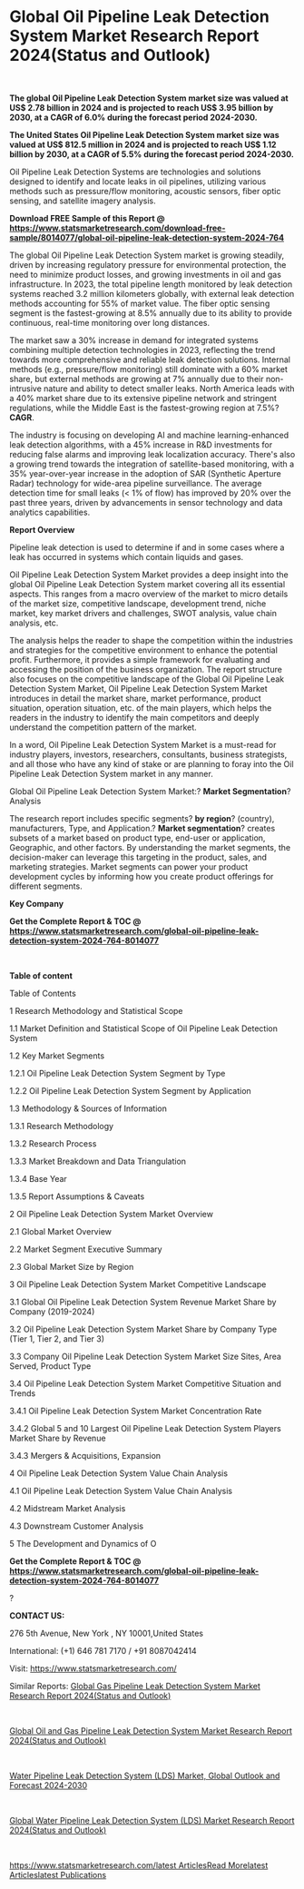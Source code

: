 <h1>Global Oil Pipeline Leak Detection System Market Research Report 2024(Status and Outlook)</h1><br/><p><strong>The global Oil Pipeline Leak Detection System market size was valued at US$ 2.78 billion in 2024 and is projected to reach US$ 3.95 billion by 2030, at a <strong>CAGR</strong> of 6.0% during the forecast period 2024-2030.</strong></p>
 
 
 
 <p><strong>The United States Oil Pipeline Leak Detection System market size was valued at US$ 812.5 million in 2024 and is projected to reach US$ 1.12 billion by 2030, at a <strong>CAGR</strong> of 5.5% during the forecast period 2024-2030.</strong></p>
 
 
 
 <p>Oil Pipeline Leak Detection Systems are technologies and solutions designed to identify and locate leaks in oil pipelines, utilizing various methods such as pressure/flow monitoring, acoustic sensors, fiber optic sensing, and satellite imagery analysis.</p>
 
 
 
 <p><strong>Download FREE Sample of this Report @ <a href="https://www.statsmarketresearch.com/download-free-sample/8014077/global-oil-pipeline-leak-detection-system-2024-764">https://www.statsmarketresearch.com/download-free-sample/8014077/global-oil-pipeline-leak-detection-system-2024-764</a></strong></p>
 
 
 
 <p>The global Oil Pipeline Leak Detection System market is growing steadily, driven by increasing regulatory pressure for environmental protection, the need to minimize product losses, and growing investments in oil and gas infrastructure. In 2023, the total pipeline length monitored by leak detection systems reached 3.2 million kilometers globally, with external leak detection methods accounting for 55% of market value. The fiber optic sensing segment is the fastest-growing at 8.5% annually due to its ability to provide continuous, real-time monitoring over long distances.</p>
 
 
 
 <p>The market saw a 30% increase in demand for integrated systems combining multiple detection technologies in 2023, reflecting the trend towards more comprehensive and reliable leak detection solutions. Internal methods (e.g., pressure/flow monitoring) still dominate with a 60% market share, but external methods are growing at 7% annually due to their non-intrusive nature and ability to detect smaller leaks. North America leads with a 40% market share due to its extensive pipeline network and stringent regulations, while the Middle East is the fastest-growing region at 7.5%? <strong><strong>CAGR</strong></strong>.</p>
 
 
 
 <p>The industry is focusing on developing AI and machine learning-enhanced leak detection algorithms, with a 45% increase in R&D investments for reducing false alarms and improving leak localization accuracy. There&#39;s also a growing trend towards the integration of satellite-based monitoring, with a 35% year-over-year increase in the adoption of SAR (Synthetic Aperture Radar) technology for wide-area pipeline surveillance. The average detection time for small leaks (< 1% of flow) has improved by 20% over the past three years, driven by advancements in sensor technology and data analytics capabilities.</p>
 
 
 
 <p><strong>Report Overview</strong></p>
 
 
 
 <p>Pipeline leak detection is used to determine if and in some cases where a leak has occurred in systems which contain liquids and gases.</p>
 
 
 
 <p>Oil Pipeline Leak Detection System Market provides a deep insight into the global Oil Pipeline Leak Detection System market covering all its essential aspects. This ranges from a macro overview of the market to micro details of the market size, competitive landscape, development trend, niche market, key market drivers and challenges, SWOT analysis, value chain analysis, etc.</p>
 
 
 
 <p>The analysis helps the reader to shape the competition within the industries and strategies for the competitive environment to enhance the potential profit. Furthermore, it provides a simple framework for evaluating and accessing the position of the business organization. The report structure also focuses on the competitive landscape of the Global Oil Pipeline Leak Detection System Market, Oil Pipeline Leak Detection System Market introduces in detail the market share, market performance, product situation, operation situation, etc. of the main players, which helps the readers in the industry to identify the main competitors and deeply understand the competition pattern of the market.</p>
 
 
 
 <p>In a word, Oil Pipeline Leak Detection System Market is a must-read for industry players, investors, researchers, consultants, business strategists, and all those who have any kind of stake or are planning to foray into the Oil Pipeline Leak Detection System market in any manner.</p>
 
 
 
 <p>Global Oil Pipeline Leak Detection System Market:? <strong>Market Segmentation</strong>? Analysis</p>
 
 
 
 <p>The research report includes specific segments? <strong>by region</strong>? (country), manufacturers, Type, and Application.? <strong>Market segmentation</strong>? creates subsets of a market based on product type, end-user or application, Geographic, and other factors. By understanding the market segments, the decision-maker can leverage this targeting in the product, sales, and marketing strategies. Market segments can power your product development cycles by informing how you create product offerings for different segments.</p>
 
 
 
 <p><strong>Key Company</strong></p>
 
 
 
 <div><b>Get the Complete Report & TOC @ <a href="https://www.statsmarketresearch.com/global-oil-pipeline-leak-detection-system-2024-764-8014077">https://www.statsmarketresearch.com/global-oil-pipeline-leak-detection-system-2024-764-8014077</a></b></div>
 
 
 
 <p><br />
 
 <b>Table of content</b></p>
 
 
 
 <p>Table of Contents<br />
 
 1 Research Methodology and Statistical Scope<br />
 
 1.1 Market Definition and Statistical Scope of Oil Pipeline Leak Detection System<br />
 
 1.2 Key Market Segments<br />
 
 1.2.1 Oil Pipeline Leak Detection System Segment by Type<br />
 
 1.2.2 Oil Pipeline Leak Detection System Segment by Application<br />
 
 1.3 Methodology & Sources of Information<br />
 
 1.3.1 Research Methodology<br />
 
 1.3.2 Research Process<br />
 
 1.3.3 Market Breakdown and Data Triangulation<br />
 
 1.3.4 Base Year<br />
 
 1.3.5 Report Assumptions & Caveats<br />
 
 2 Oil Pipeline Leak Detection System Market Overview<br />
 
 2.1 Global Market Overview<br />
 
 2.2 Market Segment Executive Summary<br />
 
 2.3 Global Market Size by Region<br />
 
 3 Oil Pipeline Leak Detection System Market Competitive Landscape<br />
 
 3.1 Global Oil Pipeline Leak Detection System Revenue Market Share by Company (2019-2024)<br />
 
 3.2 Oil Pipeline Leak Detection System Market Share by Company Type (Tier 1, Tier 2, and Tier 3)<br />
 
 3.3 Company Oil Pipeline Leak Detection System Market Size Sites, Area Served, Product Type<br />
 
 3.4 Oil Pipeline Leak Detection System Market Competitive Situation and Trends<br />
 
 3.4.1 Oil Pipeline Leak Detection System Market Concentration Rate<br />
 
 3.4.2 Global 5 and 10 Largest Oil Pipeline Leak Detection System Players Market Share by Revenue<br />
 
 3.4.3 Mergers & Acquisitions, Expansion<br />
 
 4 Oil Pipeline Leak Detection System Value Chain Analysis<br />
 
 4.1 Oil Pipeline Leak Detection System Value Chain Analysis<br />
 
 4.2 Midstream Market Analysis<br />
 
 4.3 Downstream Customer Analysis<br />
 
 5 The Development and Dynamics of O</p>
 
 
 
 <div><b>Get the Complete Report & TOC @ <a href="https://www.statsmarketresearch.com/global-oil-pipeline-leak-detection-system-2024-764-8014077">https://www.statsmarketresearch.com/global-oil-pipeline-leak-detection-system-2024-764-8014077</a></b></div>
 
 
 
 <p>? </p>
 
 
 
 <p><b>CONTACT US:</b><br />
 
 276 5th Avenue, New York , NY 10001,United States<br />
 
 International: (+1) 646 781 7170 / +91 8087042414<br />
 
 Visit: <a href="https://www.statsmarketresearch.com/">https://www.statsmarketresearch.com/</a><br />
 
 Similar Reports: <a href="https://www.statsmarketresearch.com/global-oil-pipeline-leak-detection-system-2024-764-8014077">Global Gas Pipeline Leak Detection System Market Research Report 2024(Status and Outlook)</a><br />
 
 <br />
 
 <a href="https://www.statsmarketresearch.com/global-oil-pipeline-leak-detection-system-2024-764-8014077">Global Oil and Gas Pipeline Leak Detection System Market Research Report 2024(Status and Outlook)</a><br />
 
 <br />
 
 <a href="https://www.statsmarketresearch.com/global-oil-pipeline-leak-detection-system-2024-764-8014077">Water Pipeline Leak Detection System (LDS) Market, Global Outlook and Forecast 2024-2030</a><br />
 
 <br />
 
 <a href="https://www.statsmarketresearch.com/global-oil-pipeline-leak-detection-system-2024-764-8014077">Global Water Pipeline Leak Detection System (LDS) Market Research Report 2024(Status and Outlook)</a><br />
 
 <br />
 
 <a href="https://gyeongbokgung.com">https://www.statsmarketresearch.com/</a><a href="https://hallyeomaritime.com">latest Articles</a><a href="https://jingwansa.com">Read More</a><a href="https://nguoiviet.jp/">latest Articles</a><a href="https://www.intelmarketresearch.com/">latest Publications</a></p>